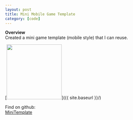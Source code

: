 ```yaml
---
layout: post
title: Mini Mobile Game Template
category: [code]
---
```

**Overview**  
Created a mini game template (mobile style) that I can reuse.   

[<img src="{{ site.baseurl }}/images/demo/result.png" style="width: 180px;"/>]({{ site.baseurl }}/)

Find on github:  
[MiniTemplate](https://github.com/YZnoodle/MiniTemplate)









